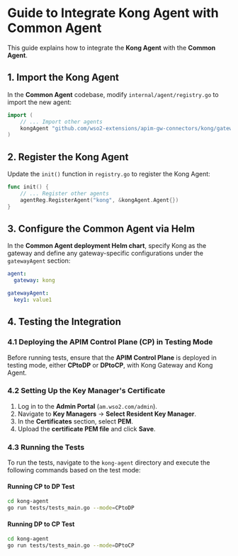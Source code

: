 # Guide to Integrate Kong Agent with Common Agent

This guide explains how to integrate the **Kong Agent** with the **Common Agent**.

## 1. Import the Kong Agent
In the **Common Agent** codebase, modify `internal/agent/registry.go` to import the new agent:

```go
import (
    // ... Import other agents
    kongAgent "github.com/wso2-extensions/apim-gw-connectors/kong/gateway-connector"
)
```

## 2. Register the Kong Agent
Update the `init()` function in `registry.go` to register the Kong Agent:

```go
func init() {
    // ... Register other agents
    agentReg.RegisterAgent("kong", &kongAgent.Agent{})
}
```

## 3. Configure the Common Agent via Helm
In the **Common Agent deployment Helm chart**, specify Kong as the gateway and define any gateway-specific configurations under the `gatewayAgent` section:

```yaml
agent:
  gateway: kong

gatewayAgent:
  key1: value1
```

## 4. Testing the Integration

### 4.1 Deploying the APIM Control Plane (CP) in Testing Mode
Before running tests, ensure that the **APIM Control Plane** is deployed in testing mode, either **CPtoDP** or **DPtoCP**, with Kong Gateway and Kong Agent.

### 4.2 Setting Up the Key Manager's Certificate
1. Log in to the **Admin Portal** (`am.wso2.com/admin`).
2. Navigate to **Key Managers** -> **Select Resident Key Manager**.
3. In the **Certificates** section, select **PEM**.
4. Upload the **certificate PEM file** and click **Save**.

### 4.3 Running the Tests
To run the tests, navigate to the `kong-agent` directory and execute the following commands based on the test mode:

#### Running CP to DP Test
```sh
cd kong-agent
go run tests/tests_main.go --mode=CPtoDP
```

#### Running DP to CP Test
```sh
cd kong-agent
go run tests/tests_main.go --mode=DPtoCP
```